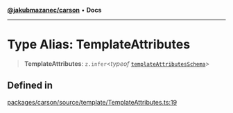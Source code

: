 [**@jakubmazanec/carson**](../README.md) • **Docs**

---

# Type Alias: TemplateAttributes

> **TemplateAttributes**: `z.infer`\<_typeof_
> [`templateAttributesSchema`](../variables/templateAttributesSchema.md)\>

## Defined in

[packages/carson/source/template/TemplateAttributes.ts:19](https://github.com/jakubmazanec/tools/blob/4809b04453aafb35a917917e0b4964a9ec0cd132/packages/carson/source/template/TemplateAttributes.ts#L19)
